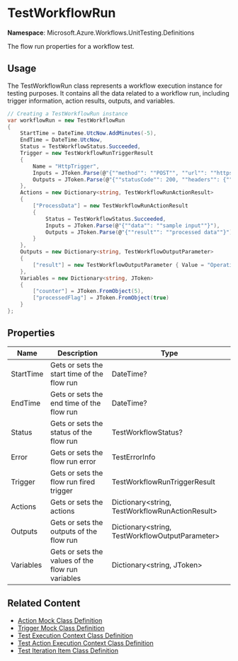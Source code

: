 # TestWorkflowRun

**Namespace**: Microsoft.Azure.Workflows.UnitTesting.Definitions

The flow run properties for a workflow test.

## Usage

The TestWorkflowRun class represents a workflow execution instance for testing purposes. It contains all the data related to a workflow run, including trigger information, action results, outputs, and variables.

```C#
// Creating a TestWorkflowRun instance
var workflowRun = new TestWorkflowRun
{
    StartTime = DateTime.UtcNow.AddMinutes(-5),
    EndTime = DateTime.UtcNow,
    Status = TestWorkflowStatus.Succeeded,
    Trigger = new TestWorkflowRunTriggerResult
    {
        Name = "HttpTrigger",
        Inputs = JToken.Parse(@"{""method"": ""POST"", ""url"": ""https://example.com/webhook""}"),
        Outputs = JToken.Parse(@"{""statusCode"": 200, ""headers"": {""Content-Type"": ""application/json""}}"),
    },
    Actions = new Dictionary<string, TestWorkflowRunActionResult>
    {
        ["ProcessData"] = new TestWorkflowRunActionResult
        {
            Status = TestWorkflowStatus.Succeeded,
            Inputs = JToken.Parse(@"{""data"": ""sample input""}"),
            Outputs = JToken.Parse(@"{""result"": ""processed data""}")
        }
    },
    Outputs = new Dictionary<string, TestWorkflowOutputParameter>
    {
        ["result"] = new TestWorkflowOutputParameter { Value = "Operation completed successfully" }
    },
    Variables = new Dictionary<string, JToken>
    {
        ["counter"] = JToken.FromObject(5),
        ["processedFlag"] = JToken.FromObject(true)
    }
};
```

## Properties

| Name | Description | Type |
|------|-------------|------|
| StartTime | Gets or sets the start time of the flow run | DateTime? |
| EndTime | Gets or sets the end time of the flow run | DateTime? |
| Status | Gets or sets the status of the flow run | TestWorkflowStatus? |
| Error | Gets or sets the flow run error | TestErrorInfo |
| Trigger | Gets or sets the flow run fired trigger | TestWorkflowRunTriggerResult |
| Actions | Gets or sets the actions | Dictionary<string, TestWorkflowRunActionResult> |
| Outputs | Gets or sets the outputs of the flow run | Dictionary<string, TestWorkflowOutputParameter> |
| Variables | Gets or sets the values of the flow run variables | Dictionary<string, JToken> |

## Related Content

* [Action Mock Class Definition](action-mock-class-definition.md)
* [Trigger Mock Class Definition](trigger-mock-class-definition.md)
* [Test Execution Context Class Definition](test-execution-context-class-definition.md)
* [Test Action Execution Context Class Definition](test-action-execution-context-class-definition.md)
* [Test Iteration Item Class Definition](test-iteration-item-class-definition.md)
